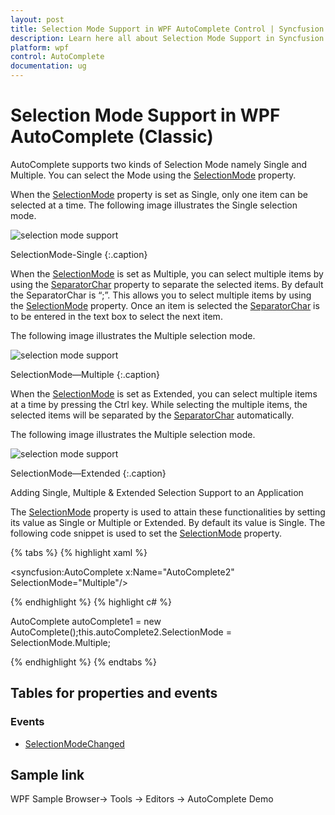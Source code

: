 ```yaml
---
layout: post
title: Selection Mode Support in WPF AutoComplete Control | Syncfusion
description: Learn here all about Selection Mode Support in Syncfusion WPF AutoComplete (Classic) control and more.
platform: wpf
control: AutoComplete
documentation: ug
---
```


# Selection Mode Support in WPF AutoComplete (Classic)

AutoComplete supports two kinds of Selection Mode namely Single and Multiple. You can select the Mode using the [SelectionMode](https://help.syncfusion.com/cr/wpf/Syncfusion.Windows.Tools.Controls.AutoComplete.html#Syncfusion_Windows_Tools_Controls_AutoComplete_SelectionMode) property. 

When the [SelectionMode](https://help.syncfusion.com/cr/wpf/Syncfusion.Windows.Tools.Controls.AutoComplete.html#Syncfusion_Windows_Tools_Controls_AutoComplete_SelectionMode) property is set as Single, only one item can be selected at a time. The following image illustrates the Single selection mode.

![selection mode support](Selection-Mode-Support_images/Selection-Mode-Support_img1.png)

SelectionMode-Single
{:.caption}

When the [SelectionMode](https://help.syncfusion.com/cr/wpf/Syncfusion.Windows.Tools.Controls.AutoComplete.html#Syncfusion_Windows_Tools_Controls_AutoComplete_SelectionMode) is set as Multiple, you can select multiple items by using the [SeparatorChar](https://help.syncfusion.com/cr/wpf/Syncfusion.Windows.Tools.Controls.AutoComplete.html#Syncfusion_Windows_Tools_Controls_AutoComplete_SeparatorChar) property to separate the selected items. By default the SeparatorChar is “;”. This allows you to select multiple items by using the [SelectionMode](https://help.syncfusion.com/cr/wpf/Syncfusion.Windows.Tools.Controls.AutoComplete.html#Syncfusion_Windows_Tools_Controls_AutoComplete_SelectionMode) property. Once an item is selected the [SeparatorChar](https://help.syncfusion.com/cr/wpf/Syncfusion.Windows.Tools.Controls.AutoComplete.html#Syncfusion_Windows_Tools_Controls_AutoComplete_SeparatorChar) is to be entered in the text box to select the next item.

The following image illustrates the Multiple selection mode.

![selection mode support](Selection-Mode-Support_images/Selection-Mode-Support_img2.png)

SelectionMode—Multiple
{:.caption}

When the [SelectionMode](https://help.syncfusion.com/cr/wpf/Syncfusion.Windows.Tools.Controls.AutoComplete.html#Syncfusion_Windows_Tools_Controls_AutoComplete_SelectionMode) is set as Extended, you can select multiple items at a time by pressing the Ctrl key. While selecting the multiple items, the selected items will be separated by the [SeparatorChar](https://help.syncfusion.com/cr/wpf/Syncfusion.Windows.Tools.Controls.AutoComplete.html#Syncfusion_Windows_Tools_Controls_AutoComplete_SeparatorChar) automatically.

The following image illustrates the Multiple selection mode.

![selection mode support](Selection-Mode-Support_images/Selection-Mode-Support_img3.png)

SelectionMode—Extended
{:.caption}

Adding Single, Multiple & Extended Selection Support to an Application 

The [SelectionMode](https://help.syncfusion.com/cr/wpf/Syncfusion.Windows.Tools.Controls.AutoComplete.html#Syncfusion_Windows_Tools_Controls_AutoComplete_SelectionMode) property is used to attain these functionalities by setting its value as Single or Multiple or Extended. By default its value is Single. The following code snippet is used to set the [SelectionMode](https://help.syncfusion.com/cr/wpf/Syncfusion.Windows.Tools.Controls.AutoComplete.html#Syncfusion_Windows_Tools_Controls_AutoComplete_SelectionMode) property. 

{% tabs %}
{% highlight xaml %}

<syncfusion:AutoComplete x:Name="AutoComplete2" SelectionMode="Multiple"/>

{% endhighlight %}
{% highlight c# %}

AutoComplete autoComplete1 = new AutoComplete();this.autoComplete2.SelectionMode = SelectionMode.Multiple;

{% endhighlight %}
{% endtabs %}

## Tables for properties and events

### Events

* [SelectionModeChanged](https://help.syncfusion.com/cr/wpf/Syncfusion.Windows.Tools.Controls.AutoComplete.html)

## Sample link

WPF Sample Browser-> Tools -> Editors -> AutoComplete Demo
